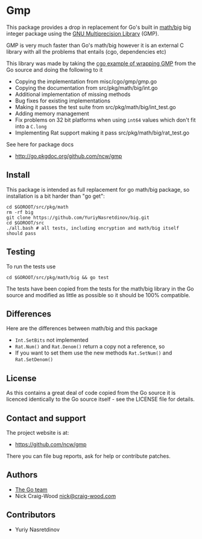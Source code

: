 Gmp
===

This package provides a drop in replacement for Go's built in
[math/big](http://golang.org/pkg/math/big/) big integer package using
the [GNU Multiprecision Library](http://gmplib.org/) (GMP).

GMP is very much faster than Go's math/big however it is an external C
library with all the problems that entails (cgo, dependencies etc)

This library was made by taking the [cgo example of wrapping
GMP](http://golang.org/misc/cgo/gmp/gmp.go) from the Go source and
doing the following to it

* Copying the implementation from misc/cgo/gmp/gmp.go
* Copying the documentation from src/pkg/math/big/int.go
* Additional implementation of missing methods
* Bug fixes for existing implementations
* Making it passes the test suite from src/pkg/math/big/int_test.go
* Adding memory management
* Fix problems on 32 bit platforms when using `int64` values which don't fit into a `C.long`
* Implementing Rat support making it pass src/pkg/math/big/rat_test.go

See here for package docs

* http://go.pkgdoc.org/github.com/ncw/gmp

Install
-------

This package is intended as full replacement for go math/big package, so installation is a bit harder than "go get":

    cd $GOROOT/src/pkg/math
    rm -rf big
    git clone https://github.com/YuriyNasretdinov/big.git
    cd $GOROOT/src
    ./all.bash # all tests, including encryption and math/big itself should pass

Testing
-------

To run the tests use

    cd $GOROOT/src/pkg/math/big && go test

The tests have been copied from the tests for the math/big library in
the Go source and modified as little as possible so it should be 100%
compatible.

Differences
-----------

Here are the differences between math/big and this package

* `Int.SetBits` not implemented
* `Rat.Num()` and `Rat.Denom()` return a copy not a reference, so
*  If you want to set them use the new methods `Rat.SetNum()` and `Rat.SetDenom()`


License
-------

As this contains a great deal of code copied from the Go source it is
licenced identically to the Go source itself - see the LICENSE file
for details.

Contact and support
-------------------

The project website is at:

* https://github.com/ncw/gmp

There you can file bug reports, ask for help or contribute patches.

Authors
-------

* [The Go team](http://golang.org/AUTHORS)
* Nick Craig-Wood <nick@craig-wood.com>

Contributors
------------

* Yuriy Nasretdinov
